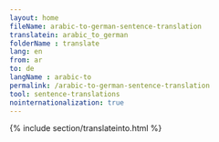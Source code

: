 ```yaml
---
layout: home
fileName: arabic-to-german-sentence-translation
translatein: arabic_to_german
folderName : translate
lang: en
from: ar
to: de
langName : arabic-to
permalink: /arabic-to-german-sentence-translation
tool: sentence-translations
nointernationalization: true
---
```

{% include section/translateinto.html %}
